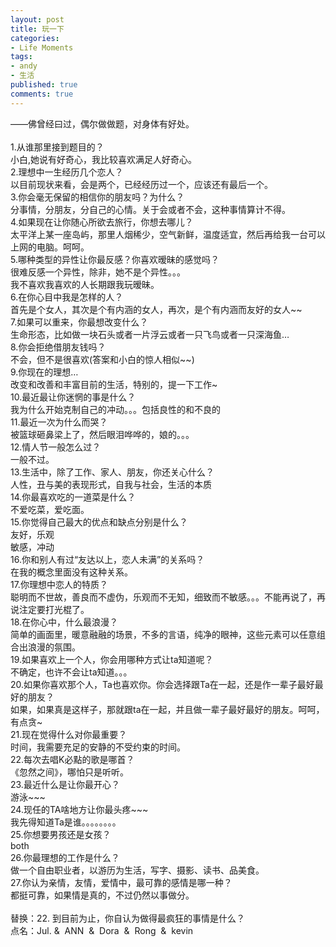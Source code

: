 ```yaml
---
layout: post
title: 玩一下
categories:
- Life Moments
tags:
- andy
- 生活
published: true
comments: true
---
```

<p><p>——佛曾经曰过，偶尔做做题，对身体有好处。<br /><br />1.从谁那里接到题目的？ <br />小白,她说有好奇心，我比较喜欢满足人好奇心。<br />2.理想中一生经历几个恋人？ <br />以目前现状来看，会是两个，已经经历过一个，应该还有最后一个。<br />3.你会毫无保留的相信你的朋友吗？为什么？<br />分事情，分朋友，分自己的心情。关于会或者不会，这种事情算计不得。<br />4.如果现在让你随心所欲去旅行，你想去哪儿？ <br />太平洋上某一座岛屿，那里人烟稀少，空气新鲜，温度适宜，然后再给我一台可以上网的电脑。呵呵。<br />5.哪种类型的异性让你最反感？你喜欢暧昧的感觉吗？ <br />很难反感一个异性，除非，她不是个异性。。。<br />我不喜欢我喜欢的人长期跟我玩暧昧。  <br />6.在你心目中我是怎样的人？<br />首先是个女人，其次是个有内涵的女人，再次，是个有内涵而友好的女人~~<br />7.如果可以重来，你最想改变什么？ <br />生命形态，比如做一块石头或者一片浮云或者一只飞鸟或者一只深海鱼…<br />8.你会拒绝借朋友钱吗？<br />不会，但不是很喜欢(答案和小白的惊人相似~~)<br />9.你现在的理想…<br />改变和改善和丰富目前的生活，特别的，提一下工作~<br />10.最近最让你迷惘的事是什么？<br />我为什么开始克制自己的冲动。。。包括良性的和不良的<br />11.最近一次为什么而哭？<br />被篮球砸鼻梁上了，然后眼泪哗哗的，娘的。。。<br />12.情人节一般怎么过？<br />一般不过。<br />13.生活中，除了工作、家人、朋友，你还关心什么？<br />人性，丑与美的表现形式，自我与社会，生活的本质<br />14.你最喜欢吃的一道菜是什么？<br />不爱吃菜，爱吃面。<br />15.你觉得自己最大的优点和缺点分别是什么？<br />友好，乐观<br />敏感，冲动<br />16.你和别人有过“友达以上，恋人未满”的关系吗？<br />在我的概念里面没有这种关系。<br />17.你理想中恋人的特质？<br />聪明而不世故，善良而不虚伪，乐观而不无知，细致而不敏感。。。不能再说了，再说注定要打光棍了。<br />18.在你心中，什么最浪漫？<br />简单的画面里，暖意融融的场景，不多的言语，纯净的眼神，这些元素可以任意组合出浪漫的氛围。<br />19.如果喜欢上一个人，你会用哪种方式让ta知道呢？<br />不确定，也许不会让ta知道。。。<br />20.如果你喜欢那个人，Ta也喜欢你。你会选择跟Ta在一起，还是作一辈子最好最好的朋友？<br />如果，如果真是这样子，那就跟ta在一起，并且做一辈子最好最好的朋友。呵呵，有点贪~<br />21.现在觉得什么对你最重要？<br />时间，我需要充足的安静的不受约束的时间。<br />22.每次去唱K必點的歌是哪首？<br />《忽然之间》，哪怕只是听听。<br />23.最近什么是让你最开心？<br />游泳~~~<br />24.现任的TA啥地方让你最头疼~~~ <br />我先得知道Ta是谁。。。。。。。。<br />25.你想要男孩还是女孩？<br />both<br />26.你最理想的工作是什么？<br />做一个自由职业者，以游历为生活，写字、摄影、读书、品美食。<br />27.你认为亲情，友情，爱情中，最可靠的感情是哪一种？<br />都挺可靠，如果情是真的，不过仍然以事做分。<br /><br />替换：22. 到目前为止，你自认为做得最疯狂的事情是什么？<br />点名：Jul. &amp;  ANN  &amp;  Dora  &amp;  Rong  &amp;  kevin<br /> </p></p>
